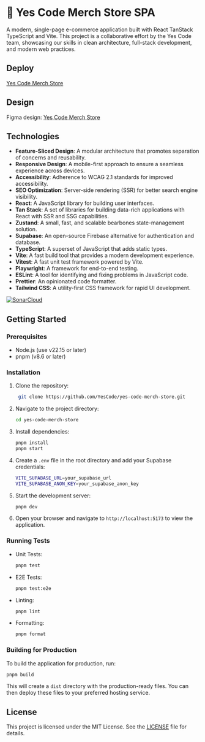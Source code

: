 # 🦝 Yes Code Merch Store SPA

A modern, single-page e-commerce application built with React TanStack TypeScript and Vite. This project is a collaborative effort by the Yes Code team, showcasing our skills in clean architecture, full-stack development, and modern web practices.

## Deploy

[Yes Code Merch Store](https://yes-code.netlify.app/)

## Design

Figma design: [Yes Code Merch Store](https://www.figma.com/design/a5X7CFN20TD3ToUE415Z6N/Ecommerce-app?node-id=90-816)

## Technologies

- **Feature-Sliced Design**: A modular architecture that promotes separation of concerns and reusability.
- **Responsive Design**: A mobile-first approach to ensure a seamless experience across devices.
- **Accessibility**: Adherence to WCAG 2.1 standards for improved accessibility.
- **SEO Optimization**: Server-side rendering (SSR) for better search engine visibility.
- **React**: A JavaScript library for building user interfaces.
- **Tan Stack**: A set of libraries for building data-rich applications with React with SSR and SSG capabilities.
- **Zustand**: A small, fast, and scalable bearbones state-management solution.
- **Supabase**: An open-source Firebase alternative for authentication and database.
- **TypeScript**: A superset of JavaScript that adds static types.
- **Vite**: A fast build tool that provides a modern development experience.
- **Vitest**: A fast unit test framework powered by Vite.
- **Playwright**: A framework for end-to-end testing.
- **ESLint**: A tool for identifying and fixing problems in JavaScript code.
- **Prettier**: An opinionated code formatter.
- **Tailwind CSS**: A utility-first CSS framework for rapid UI development.

[![SonarCloud](https://sonarcloud.io/api/project_badges/measure?project=your_project_key&metric=alert_status)](https://sonarcloud.io/summary/new_code?id=your_project_key)


## Getting Started

### Prerequisites

- Node.js (use v22.15 or later)
- pnpm (v8.6 or later)

### Installation

1. Clone the repository:
   ```bash
    git clone https://github.com/YesCode/yes-code-merch-store.git
   ```
2. Navigate to the project directory:
   ```bash
   cd yes-code-merch-store
   ```
3. Install dependencies:
   ```bash
   pnpm install
   pnpm start
   ```
4. Create a `.env` file in the root directory and add your Supabase credentials:
   ```bash
   VITE_SUPABASE_URL=your_supabase_url
   VITE_SUPABASE_ANON_KEY=your_supabase_anon_key
   ```
5. Start the development server:
   ```bash
   pnpm dev
   ```
6. Open your browser and navigate to `http://localhost:5173` to view the application.

### Running Tests

- Unit Tests:
  ```bash
  pnpm test
  ```
- E2E Tests:
  ```bash
  pnpm test:e2e
  ```
- Linting:
  ```bash
  pnpm lint
  ```
- Formatting:
  ```bash
  pnpm format
  ```

### Building for Production

To build the application for production, run:

```bash
pnpm build
```

This will create a `dist` directory with the production-ready files. You can then deploy these files to your preferred hosting service.

## License

This project is licensed under the MIT License. See the [LICENSE](LICENSE) file for details.
